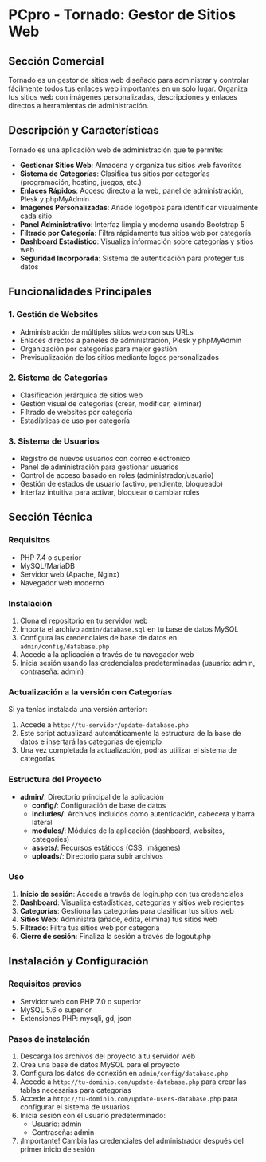 # PCpro - Tornado: Gestor de Sitios Web

## Sección Comercial
Tornado es un gestor de sitios web diseñado para administrar y controlar fácilmente todos tus enlaces web importantes en un solo lugar. Organiza tus sitios web con imágenes personalizadas, descripciones y enlaces directos a herramientas de administración.

## Descripción y Características
Tornado es una aplicación web de administración que te permite:

- **Gestionar Sitios Web**: Almacena y organiza tus sitios web favoritos
- **Sistema de Categorías**: Clasifica tus sitios por categorías (programación, hosting, juegos, etc.)
- **Enlaces Rápidos**: Acceso directo a la web, panel de administración, Plesk y phpMyAdmin
- **Imágenes Personalizadas**: Añade logotipos para identificar visualmente cada sitio
- **Panel Administrativo**: Interfaz limpia y moderna usando Bootstrap 5
- **Filtrado por Categoría**: Filtra rápidamente tus sitios web por categoría
- **Dashboard Estadístico**: Visualiza información sobre categorías y sitios web
- **Seguridad Incorporada**: Sistema de autenticación para proteger tus datos

## Funcionalidades Principales

### 1. Gestión de Websites
* Administración de múltiples sitios web con sus URLs
* Enlaces directos a paneles de administración, Plesk y phpMyAdmin
* Organización por categorías para mejor gestión
* Previsualización de los sitios mediante logos personalizados

### 2. Sistema de Categorías
* Clasificación jerárquica de sitios web
* Gestión visual de categorías (crear, modificar, eliminar)
* Filtrado de websites por categoría
* Estadísticas de uso por categoría

### 3. Sistema de Usuarios
* Registro de nuevos usuarios con correo electrónico
* Panel de administración para gestionar usuarios
* Control de acceso basado en roles (administrador/usuario)
* Gestión de estados de usuario (activo, pendiente, bloqueado)
* Interfaz intuitiva para activar, bloquear o cambiar roles

## Sección Técnica

### Requisitos
- PHP 7.4 o superior
- MySQL/MariaDB
- Servidor web (Apache, Nginx)
- Navegador web moderno

### Instalación
1. Clona el repositorio en tu servidor web
2. Importa el archivo `admin/database.sql` en tu base de datos MySQL
3. Configura las credenciales de base de datos en `admin/config/database.php`
4. Accede a la aplicación a través de tu navegador web
5. Inicia sesión usando las credenciales predeterminadas (usuario: admin, contraseña: admin)

### Actualización a la versión con Categorías
Si ya tenías instalada una versión anterior:
1. Accede a `http://tu-servidor/update-database.php`
2. Este script actualizará automáticamente la estructura de la base de datos e insertará las categorías de ejemplo
3. Una vez completada la actualización, podrás utilizar el sistema de categorías

### Estructura del Proyecto
- **admin/**: Directorio principal de la aplicación
  - **config/**: Configuración de base de datos
  - **includes/**: Archivos incluidos como autenticación, cabecera y barra lateral
  - **modules/**: Módulos de la aplicación (dashboard, websites, categories)
  - **assets/**: Recursos estáticos (CSS, imágenes)
  - **uploads/**: Directorio para subir archivos

### Uso
1. **Inicio de sesión**: Accede a través de login.php con tus credenciales
2. **Dashboard**: Visualiza estadísticas, categorías y sitios web recientes
3. **Categorías**: Gestiona las categorías para clasificar tus sitios web
4. **Sitios Web**: Administra (añade, edita, elimina) tus sitios web
5. **Filtrado**: Filtra tus sitios web por categoría
6. **Cierre de sesión**: Finaliza la sesión a través de logout.php

## Instalación y Configuración

### Requisitos previos
* Servidor web con PHP 7.0 o superior
* MySQL 5.6 o superior
* Extensiones PHP: mysqli, gd, json

### Pasos de instalación
1. Descarga los archivos del proyecto a tu servidor web
2. Crea una base de datos MySQL para el proyecto
3. Configura los datos de conexión en `admin/config/database.php`
4. Accede a `http://tu-dominio.com/update-database.php` para crear las tablas necesarias para categorías
5. Accede a `http://tu-dominio.com/update-users-database.php` para configurar el sistema de usuarios
6. Inicia sesión con el usuario predeterminado:
   * Usuario: admin
   * Contraseña: admin
7. ¡Importante! Cambia las credenciales del administrador después del primer inicio de sesión 